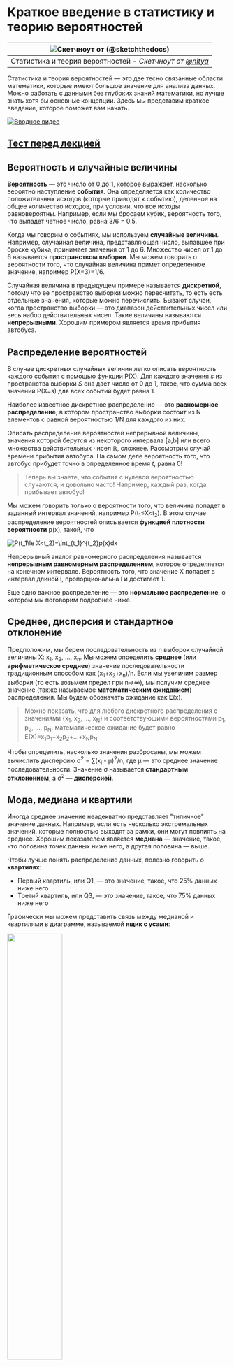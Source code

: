 <!--
CO_OP_TRANSLATOR_METADATA:
{
  "original_hash": "b706a07cfa87ba091cbb91e0aa775600",
  "translation_date": "2025-08-27T09:08:53+00:00",
  "source_file": "1-Introduction/04-stats-and-probability/README.md",
  "language_code": "ru"
}
-->
# Краткое введение в статистику и теорию вероятностей

|![ Скетчноут от [(@sketchthedocs)](https://sketchthedocs.dev) ](../../sketchnotes/04-Statistics-Probability.png)|
|:---:|
| Статистика и теория вероятностей - _Скетчноут от [@nitya](https://twitter.com/nitya)_ |

Статистика и теория вероятностей — это две тесно связанные области математики, которые имеют большое значение для анализа данных. Можно работать с данными без глубоких знаний математики, но лучше знать хотя бы основные концепции. Здесь мы представим краткое введение, которое поможет вам начать.

[![Вводное видео](../../../../translated_images/video-prob-and-stats.e4282e5efa2f2543400843ed98b1057065c9600cebfc8a728e8931b5702b2ae4.ru.png)](https://youtu.be/Z5Zy85g4Yjw)

## [Тест перед лекцией](https://purple-hill-04aebfb03.1.azurestaticapps.net/quiz/6)

## Вероятность и случайные величины

**Вероятность** — это число от 0 до 1, которое выражает, насколько вероятно наступление **события**. Она определяется как количество положительных исходов (которые приводят к событию), деленное на общее количество исходов, при условии, что все исходы равновероятны. Например, если мы бросаем кубик, вероятность того, что выпадет четное число, равна 3/6 = 0.5.

Когда мы говорим о событиях, мы используем **случайные величины**. Например, случайная величина, представляющая число, выпавшее при броске кубика, принимает значения от 1 до 6. Множество чисел от 1 до 6 называется **пространством выборки**. Мы можем говорить о вероятности того, что случайная величина примет определенное значение, например P(X=3)=1/6.

Случайная величина в предыдущем примере называется **дискретной**, потому что ее пространство выборки можно пересчитать, то есть есть отдельные значения, которые можно перечислить. Бывают случаи, когда пространство выборки — это диапазон действительных чисел или весь набор действительных чисел. Такие величины называются **непрерывными**. Хорошим примером является время прибытия автобуса.

## Распределение вероятностей

В случае дискретных случайных величин легко описать вероятность каждого события с помощью функции P(X). Для каждого значения *s* из пространства выборки *S* она дает число от 0 до 1, такое, что сумма всех значений P(X=s) для всех событий будет равна 1.

Наиболее известное дискретное распределение — это **равномерное распределение**, в котором пространство выборки состоит из N элементов с равной вероятностью 1/N для каждого из них.

Описать распределение вероятностей непрерывной величины, значения которой берутся из некоторого интервала [a,b] или всего множества действительных чисел ℝ, сложнее. Рассмотрим случай времени прибытия автобуса. На самом деле вероятность того, что автобус прибудет точно в определенное время *t*, равна 0!

> Теперь вы знаете, что события с нулевой вероятностью случаются, и довольно часто! Например, каждый раз, когда прибывает автобус!

Мы можем говорить только о вероятности того, что величина попадет в заданный интервал значений, например P(t<sub>1</sub>≤X<t<sub>2</sub>). В этом случае распределение вероятностей описывается **функцией плотности вероятности** p(x), такой, что

![P(t_1\le X<t_2)=\int_{t_1}^{t_2}p(x)dx](../../../../translated_images/probability-density.a8aad29f17a14afb519b407c7b6edeb9f3f9aa5f69c9e6d9445f604e5f8a2bf7.ru.png)

Непрерывный аналог равномерного распределения называется **непрерывным равномерным распределением**, которое определяется на конечном интервале. Вероятность того, что значение X попадет в интервал длиной l, пропорциональна l и достигает 1.

Еще одно важное распределение — это **нормальное распределение**, о котором мы поговорим подробнее ниже.

## Среднее, дисперсия и стандартное отклонение

Предположим, мы берем последовательность из n выборок случайной величины X: x<sub>1</sub>, x<sub>2</sub>, ..., x<sub>n</sub>. Мы можем определить **среднее** (или **арифметическое среднее**) значение последовательности традиционным способом как (x<sub>1</sub>+x<sub>2</sub>+x<sub>n</sub>)/n. Если мы увеличим размер выборки (то есть возьмем предел при n→∞), мы получим среднее значение (также называемое **математическим ожиданием**) распределения. Мы будем обозначать ожидание как **E**(x).

> Можно показать, что для любого дискретного распределения с значениями {x<sub>1</sub>, x<sub>2</sub>, ..., x<sub>N</sub>} и соответствующими вероятностями p<sub>1</sub>, p<sub>2</sub>, ..., p<sub>N</sub>, математическое ожидание будет равно E(X)=x<sub>1</sub>p<sub>1</sub>+x<sub>2</sub>p<sub>2</sub>+...+x<sub>N</sub>p<sub>N</sub>.

Чтобы определить, насколько значения разбросаны, мы можем вычислить дисперсию σ<sup>2</sup> = ∑(x<sub>i</sub> - μ)<sup>2</sup>/n, где μ — это среднее значение последовательности. Значение σ называется **стандартным отклонением**, а σ<sup>2</sup> — **дисперсией**.

## Мода, медиана и квартили

Иногда среднее значение неадекватно представляет "типичное" значение данных. Например, если есть несколько экстремальных значений, которые полностью выходят за рамки, они могут повлиять на среднее. Хорошим показателем является **медиана** — значение, такое, что половина точек данных ниже него, а другая половина — выше.

Чтобы лучше понять распределение данных, полезно говорить о **квартилях**:

* Первый квартиль, или Q1, — это значение, такое, что 25% данных ниже него
* Третий квартиль, или Q3, — это значение, такое, что 75% данных ниже него

Графически мы можем представить связь между медианой и квартилями в диаграмме, называемой **ящик с усами**:

<img src="images/boxplot_explanation.png" width="50%"/>

Здесь мы также вычисляем **межквартильный размах** IQR=Q3-Q1 и так называемые **выбросы** — значения, которые лежат за пределами [Q1-1.5*IQR,Q3+1.5*IQR].

Для конечного распределения, содержащего небольшое количество возможных значений, хорошим "типичным" значением является то, которое встречается чаще всего, и оно называется **модой**. Это часто применяется к категориальным данным, таким как цвета. Рассмотрим ситуацию, когда у нас есть две группы людей — одни сильно предпочитают красный цвет, а другие — синий. Если мы кодируем цвета числами, среднее значение для любимого цвета будет где-то в спектре оранжево-зеленого, что не отражает реальных предпочтений ни одной из групп. Однако мода будет либо одним из цветов, либо обоими цветами, если количество людей, голосующих за них, одинаково (в этом случае выборка называется **мультимодальной**).

## Данные из реального мира

Когда мы анализируем данные из реальной жизни, они часто не являются случайными величинами в строгом смысле, то есть мы не проводим эксперименты с неизвестным результатом. Например, рассмотрим команду бейсболистов и их физические данные, такие как рост, вес и возраст. Эти числа не совсем случайны, но мы все равно можем применять те же математические концепции. Например, последовательность весов людей можно рассматривать как последовательность значений, взятых из некоторой случайной величины. Ниже приведена последовательность весов реальных бейсболистов из [Major League Baseball](http://mlb.mlb.com/index.jsp), взятая из [этого набора данных](http://wiki.stat.ucla.edu/socr/index.php/SOCR_Data_MLB_HeightsWeights) (для удобства показаны только первые 20 значений):

```
[180.0, 215.0, 210.0, 210.0, 188.0, 176.0, 209.0, 200.0, 231.0, 180.0, 188.0, 180.0, 185.0, 160.0, 180.0, 185.0, 197.0, 189.0, 185.0, 219.0]
```

> **Примечание**: Чтобы увидеть пример работы с этим набором данных, посмотрите [сопутствующий ноутбук](notebook.ipynb). В этом уроке также есть ряд задач, которые вы можете выполнить, добавив немного кода в этот ноутбук. Если вы не уверены, как работать с данными, не переживайте — мы вернемся к работе с данными с использованием Python позже. Если вы не знаете, как запускать код в Jupyter Notebook, ознакомьтесь с [этой статьей](https://soshnikov.com/education/how-to-execute-notebooks-from-github/).

Вот диаграмма "ящик с усами", показывающая среднее, медиану и квартили для наших данных:

![Диаграмма весов](../../../../translated_images/weight-boxplot.1dbab1c03af26f8a008fff4e17680082c8ab147d6df646cbac440bbf8f5b9c42.ru.png)

Поскольку наши данные содержат информацию о разных **ролях** игроков, мы также можем построить диаграмму "ящик с усами" по ролям — это позволит нам понять, как значения параметров различаются в зависимости от ролей. На этот раз мы рассмотрим рост:

![Диаграмма по ролям](../../../../translated_images/boxplot_byrole.036b27a1c3f52d42f66fba2324ec5cde0a1bca6a01a619eeb0ce7cd054b2527b.ru.png)

Эта диаграмма предполагает, что, в среднем, рост игроков первой базы выше, чем рост игроков второй базы. Позже в этом уроке мы узнаем, как можно более формально проверить эту гипотезу и как показать, что наши данные статистически значимы для подтверждения этого.

> При работе с данными из реального мира мы предполагаем, что все точки данных — это выборки, взятые из некоторого распределения вероятностей. Это предположение позволяет нам применять методы машинного обучения и строить рабочие предсказательные модели.

Чтобы увидеть, как распределены наши данные, мы можем построить график, называемый **гистограммой**. Ось X будет содержать количество различных интервалов веса (так называемых **корзин**), а вертикальная ось будет показывать количество раз, когда выборка случайной величины попадала в данный интервал.

![Гистограмма реальных данных](../../../../translated_images/weight-histogram.bfd00caf7fc30b145b21e862dba7def41c75635d5280de25d840dd7f0b00545e.ru.png)

Из этой гистограммы видно, что все значения сосредоточены вокруг определенного среднего веса, и чем дальше мы отходим от этого веса, тем реже встречаются веса такого значения. То есть вероятность того, что вес бейсболиста будет сильно отличаться от среднего веса, очень мала. Дисперсия весов показывает степень, в которой веса могут отличаться от среднего.

> Если мы возьмем веса других людей, не из бейсбольной лиги, распределение, вероятно, будет другим. Однако форма распределения останется той же, но среднее и дисперсия изменятся. Таким образом, если мы обучим нашу модель на бейсболистах, она, скорее всего, даст неверные результаты при применении к студентам университета, потому что исходное распределение отличается.

## Нормальное распределение

Распределение весов, которое мы видели выше, очень типично, и многие измерения из реального мира следуют тому же типу распределения, но с разными средним и дисперсией. Это распределение называется **нормальным распределением**, и оно играет очень важную роль в статистике.

Использование нормального распределения — это правильный способ генерации случайных весов потенциальных бейсболистов. Как только мы знаем средний вес `mean` и стандартное отклонение `std`, мы можем сгенерировать 1000 выборок веса следующим образом:
```python
samples = np.random.normal(mean,std,1000)
``` 

Если мы построим гистограмму сгенерированных выборок, мы увидим картину, очень похожую на ту, что показана выше. А если мы увеличим количество выборок и количество корзин, мы можем получить изображение нормального распределения, которое будет ближе к идеальному:

![Нормальное распределение с mean=0 и std.dev=1](../../../../translated_images/normal-histogram.dfae0d67c202137d552d0015fb87581eca263925e512404f3c12d8885315432e.ru.png)

*Нормальное распределение с mean=0 и std.dev=1*

## Доверительные интервалы

Когда мы говорим о весах бейсболистов, мы предполагаем, что существует определенная **случайная величина W**, которая соответствует идеальному распределению вероятностей весов всех бейсболистов (так называемой **популяции**). Наша последовательность весов соответствует подмножеству всех бейсболистов, которое мы называем **выборкой**. Интересный вопрос: можем ли мы узнать параметры распределения W, то есть среднее и дисперсию популяции?

Самый простой ответ — вычислить среднее и дисперсию нашей выборки. Однако может случиться так, что наша случайная выборка не точно представляет всю популяцию. Поэтому имеет смысл говорить о **доверительном интервале**.
> **Доверительный интервал** — это оценка истинного среднего значения генеральной совокупности на основе нашей выборки, которая является точной с определенной вероятностью (или **уровнем доверия**).
Предположим, у нас есть выборка X<sub>1</sub>, ..., X<sub>n</sub> из нашего распределения. Каждый раз, когда мы берем выборку из распределения, мы получаем разное среднее значение μ. Таким образом, μ можно считать случайной величиной. **Доверительный интервал** с уровнем доверия p — это пара значений (L<sub>p</sub>, R<sub>p</sub>), таких, что **P**(L<sub>p</sub>≤μ≤R<sub>p</sub>) = p, то есть вероятность того, что измеренное среднее значение попадет в интервал, равна p.

Детальное обсуждение того, как рассчитываются такие доверительные интервалы, выходит за рамки нашего краткого введения. Более подробную информацию можно найти [на Википедии](https://en.wikipedia.org/wiki/Confidence_interval). Вкратце, мы определяем распределение вычисленного среднего выборки относительно истинного среднего генеральной совокупности, которое называется **распределением Стьюдента**.

> **Интересный факт**: Распределение Стьюдента названо в честь математика Уильяма Сили Госета, который опубликовал свою работу под псевдонимом "Student". Он работал на пивоварне Guinness, и, согласно одной из версий, его работодатель не хотел, чтобы широкая общественность знала, что они используют статистические тесты для оценки качества сырья.

Если мы хотим оценить среднее значение μ нашей генеральной совокупности с уровнем доверия p, нам нужно взять *(1-p)/2-й процентиль* распределения Стьюдента A, который можно либо найти в таблицах, либо вычислить с помощью встроенных функций статистического программного обеспечения (например, Python, R и т.д.). Тогда интервал для μ будет задан как X±A*D/√n, где X — полученное среднее выборки, D — стандартное отклонение.

> **Примечание**: Мы также опускаем обсуждение важной концепции [степеней свободы](https://en.wikipedia.org/wiki/Degrees_of_freedom_(statistics)), которая имеет значение в контексте распределения Стьюдента. Вы можете обратиться к более полным книгам по статистике, чтобы глубже понять эту концепцию.

Пример расчета доверительного интервала для веса и роста приведен в [сопроводительных ноутбуках](notebook.ipynb).

| p    | Средний вес |
|------|-------------|
| 0.85 | 201.73±0.94 |
| 0.90 | 201.73±1.08 |
| 0.95 | 201.73±1.28 |

Обратите внимание, что чем выше вероятность доверия, тем шире доверительный интервал.

## Проверка гипотез

В нашем наборе данных о бейсболистах есть разные роли игроков, которые можно обобщить следующим образом (см. [сопроводительный ноутбук](notebook.ipynb), чтобы узнать, как можно рассчитать эту таблицу):

| Роль              | Рост       | Вес        | Количество |
|-------------------|------------|------------|------------|
| Ловец            | 72.723684  | 204.328947 | 76         |
| Назначенный бьющий | 74.222222  | 220.888889 | 18         |
| Первый базовый    | 74.000000  | 213.109091 | 55         |
| Аутфилдер         | 73.010309  | 199.113402 | 194        |
| Релив-питчер      | 74.374603  | 203.517460 | 315        |
| Второй базовый    | 71.362069  | 184.344828 | 58         |
| Шортстоп          | 71.903846  | 182.923077 | 52         |
| Стартовый питчер  | 74.719457  | 205.163636 | 221        |
| Третий базовый    | 73.044444  | 200.955556 | 45         |

Мы можем заметить, что средний рост первых базовых выше, чем у вторых базовых. Таким образом, мы можем прийти к выводу, что **первые базовые выше вторых базовых**.

> Это утверждение называется **гипотезой**, потому что мы не знаем, является ли этот факт действительно верным.

Однако не всегда очевидно, можем ли мы сделать такой вывод. Из обсуждения выше мы знаем, что каждое среднее значение имеет связанный с ним доверительный интервал, и эта разница может быть просто статистической ошибкой. Нам нужен более формальный способ проверки гипотезы.

Давайте вычислим доверительные интервалы отдельно для роста первых и вторых базовых:

| Уровень доверия | Первые базовые | Вторые базовые |
|------------------|----------------|----------------|
| 0.85            | 73.62..74.38   | 71.04..71.69   |
| 0.90            | 73.56..74.44   | 70.99..71.73   |
| 0.95            | 73.47..74.53   | 70.92..71.81   |

Мы видим, что при любом уровне доверия интервалы не пересекаются. Это доказывает нашу гипотезу, что первые базовые выше вторых базовых.

Более формально, проблема, которую мы решаем, заключается в том, чтобы определить, являются ли **два распределения одинаковыми**, или хотя бы имеют одинаковые параметры. В зависимости от распределения, для этого нужно использовать разные тесты. Если мы знаем, что наши распределения нормальные, мы можем применить **[t-тест Стьюдента](https://en.wikipedia.org/wiki/Student%27s_t-test)**.

В t-тесте Стьюдента мы вычисляем так называемое **t-значение**, которое указывает на разницу между средними значениями, учитывая дисперсию. Показано, что t-значение следует **распределению Стьюдента**, что позволяет нам получить пороговое значение для заданного уровня доверия **p** (это можно вычислить или найти в числовых таблицах). Затем мы сравниваем t-значение с этим порогом, чтобы подтвердить или отклонить гипотезу.

В Python мы можем использовать пакет **SciPy**, который включает функцию `ttest_ind` (в дополнение ко многим другим полезным статистическим функциям!). Она вычисляет t-значение за нас, а также выполняет обратный поиск p-значения доверия, чтобы мы могли просто посмотреть на уровень доверия и сделать вывод.

Например, наше сравнение роста первых и вторых базовых дает следующие результаты: 
```python
from scipy.stats import ttest_ind

tval, pval = ttest_ind(df.loc[df['Role']=='First_Baseman',['Height']], df.loc[df['Role']=='Designated_Hitter',['Height']],equal_var=False)
print(f"T-value = {tval[0]:.2f}\nP-value: {pval[0]}")
```
```
T-value = 7.65
P-value: 9.137321189738925e-12
```
В нашем случае p-значение очень низкое, что означает, что есть сильные доказательства в пользу того, что первые базовые выше.

Существуют также другие типы гипотез, которые мы можем захотеть проверить, например:
* Доказать, что данная выборка следует некоторому распределению. В нашем случае мы предположили, что рост распределен нормально, но это требует формальной статистической проверки.
* Доказать, что среднее значение выборки соответствует некоторому заданному значению.
* Сравнить средние значения нескольких выборок (например, различия в уровнях счастья среди разных возрастных групп).

## Закон больших чисел и центральная предельная теорема

Одна из причин, почему нормальное распределение так важно, — это так называемая **центральная предельная теорема**. Предположим, у нас есть большая выборка из независимых N значений X<sub>1</sub>, ..., X<sub>N</sub>, взятых из любого распределения с средним μ и дисперсией σ<sup>2</sup>. Тогда, при достаточно большом N (другими словами, когда N→∞), среднее Σ<sub>i</sub>X<sub>i</sub> будет нормально распределено, с средним μ и дисперсией σ<sup>2</sup>/N.

> Другой способ интерпретировать центральную предельную теорему — это сказать, что независимо от распределения, при вычислении среднего суммы любых значений случайной величины вы получаете нормальное распределение.

Из центральной предельной теоремы также следует, что, когда N→∞, вероятность того, что среднее выборки будет равно μ, становится равной 1. Это известно как **закон больших чисел**.

## Ковариация и корреляция

Одной из задач Data Science является поиск связей между данными. Мы говорим, что две последовательности **коррелируют**, когда они демонстрируют схожее поведение одновременно, то есть либо одновременно растут/падают, либо одна последовательность растет, когда другая падает, и наоборот. Другими словами, между двумя последовательностями, кажется, есть какая-то связь.

> Корреляция не обязательно указывает на причинно-следственную связь между двумя последовательностями; иногда обе переменные могут зависеть от какой-то внешней причины, или это может быть чисто случайным совпадением, что две последовательности коррелируют. Однако сильная математическая корреляция — хороший признак того, что две переменные как-то связаны.

Математически основным понятием, показывающим связь между двумя случайными величинами, является **ковариация**, которая вычисляется следующим образом: Cov(X,Y) = **E**\[(X-**E**(X))(Y-**E**(Y))\]. Мы вычисляем отклонение обеих переменных от их средних значений, а затем произведение этих отклонений. Если обе переменные отклоняются вместе, произведение всегда будет положительным значением, которое добавится к положительной ковариации. Если обе переменные отклоняются несинхронно (то есть одна падает ниже среднего, когда другая растет выше среднего), мы всегда получим отрицательные числа, которые добавятся к отрицательной ковариации. Если отклонения не зависят друг от друга, они будут примерно равны нулю.

Абсолютное значение ковариации не говорит нам много о том, насколько велика корреляция, потому что оно зависит от величины фактических значений. Чтобы нормализовать его, мы можем разделить ковариацию на стандартное отклонение обеих переменных, чтобы получить **корреляцию**. Хорошо то, что корреляция всегда находится в диапазоне [-1,1], где 1 указывает на сильную положительную корреляцию между значениями, -1 — на сильную отрицательную корреляцию, а 0 — на отсутствие корреляции (переменные независимы).

**Пример**: Мы можем вычислить корреляцию между весом и ростом бейсболистов из упомянутого выше набора данных:
```python
print(np.corrcoef(weights,heights))
```
В результате мы получаем **матрицу корреляции**, подобную этой:
```
array([[1.        , 0.52959196],
       [0.52959196, 1.        ]])
```

> Матрица корреляции C может быть вычислена для любого количества входных последовательностей S<sub>1</sub>, ..., S<sub>n</sub>. Значение C<sub>ij</sub> — это корреляция между S<sub>i</sub> и S<sub>j</sub>, а диагональные элементы всегда равны 1 (что также является самокорреляцией S<sub>i</sub>).

В нашем случае значение 0.53 указывает на то, что существует некоторая корреляция между весом и ростом человека. Мы также можем построить диаграмму рассеяния одного значения относительно другого, чтобы визуально увидеть связь:

![Связь между весом и ростом](../../../../translated_images/weight-height-relationship.3f06bde4ca2aba9974182c4ef037ed602acd0fbbbbe2ca91cefd838a9e66bcf9.ru.png)

> Больше примеров корреляции и ковариации можно найти в [сопроводительном ноутбуке](notebook.ipynb).

## Заключение

В этом разделе мы узнали:

* основные статистические свойства данных, такие как среднее, дисперсия, мода и квартили
* различные распределения случайных величин, включая нормальное распределение
* как найти корреляцию между различными свойствами
* как использовать математический и статистический аппарат для доказательства гипотез
* как вычислять доверительные интервалы для случайной величины на основе выборки данных

Хотя это, безусловно, не исчерпывающий список тем, существующих в рамках теории вероятностей и статистики, он должен быть достаточным для хорошего старта в этом курсе.

## 🚀 Задание

Используйте пример кода в ноутбуке, чтобы проверить другие гипотезы:
1. Первые базовые старше вторых базовых
2. Первые базовые выше третьих базовых
3. Шортстопы выше вторых базовых

## [Тест после лекции](https://purple-hill-04aebfb03.1.azurestaticapps.net/quiz/7)

## Обзор и самостоятельное изучение

Теория вероятностей и статистика — это настолько обширная тема, что она заслуживает отдельного курса. Если вы хотите углубиться в теорию, вам могут быть интересны следующие книги:

1. [Карлос Фернандес-Гранда](https://cims.nyu.edu/~cfgranda/) из Нью-Йоркского университета подготовил отличные лекционные материалы [Probability and Statistics for Data Science](https://cims.nyu.edu/~cfgranda/pages/stuff/probability_stats_for_DS.pdf) (доступны онлайн).
1. [Питер и Эндрю Брюс. Практическая статистика для специалистов по данным.](https://www.oreilly.com/library/view/practical-statistics-for/9781491952955/) [[пример кода на R](https://github.com/andrewgbruce/statistics-for-data-scientists)].
1. [Джеймс Д. Миллер. Статистика для специалистов по данным](https://www.packtpub.com/product/statistics-for-data-science/9781788290678) [[пример кода на R](https://github.com/PacktPublishing/Statistics-for-Data-Science)].

## Задание

[Малое исследование диабета](assignment.md)

## Благодарности

Этот урок был создан с ♥️ [Дмитрием Сошниковым](http://soshnikov.com).

---

**Отказ от ответственности**:  
Этот документ был переведен с помощью сервиса автоматического перевода [Co-op Translator](https://github.com/Azure/co-op-translator). Хотя мы стремимся к точности, пожалуйста, имейте в виду, что автоматические переводы могут содержать ошибки или неточности. Оригинальный документ на его родном языке следует считать авторитетным источником. Для получения критически важной информации рекомендуется профессиональный перевод человеком. Мы не несем ответственности за любые недоразумения или неправильные интерпретации, возникшие в результате использования данного перевода.